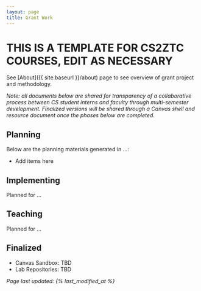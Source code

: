 ```yaml
---
layout: page
title: Grant Work
---
```


# THIS IS A TEMPLATE FOR CS2ZTC COURSES, EDIT AS NECESSARY

See [About]({{ site.baseurl }}/about) page to see overview of grant project and methodology.

_Note: all documents below are shared for transparency of a collaborative process between CS student interns and faculty through multi-semester development. Finalized versions will be shared through a Canvas shell and resource document once the phases below are completed._

## Planning

Below are the planning materials generated in ...:

- Add items here

## Implementing

Planned for ...

## Teaching

Planned for ...

## Finalized

- Canvas Sandbox: TBD
- Lab Repositories: TBD

_Page last updated: {% last_modified_at %}_
